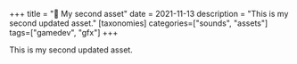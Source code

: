 +++
title = "👾 My second asset"
date = 2021-11-13
description = "This is my second updated asset."
[taxonomies]
categories=["sounds", "assets"]
tags=["gamedev", "gfx"]
+++

This is my second updated asset.
